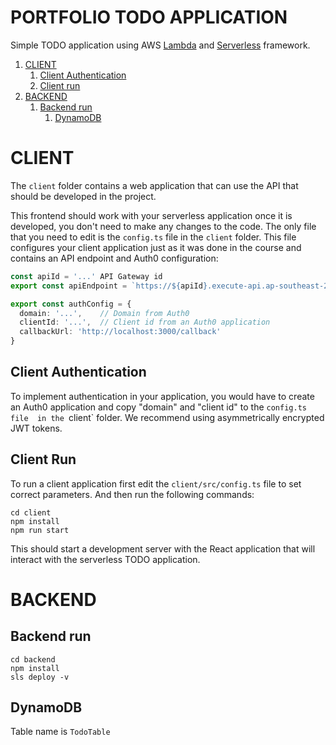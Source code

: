 # PORTFOLIO TODO APPLICATION
Simple TODO application 
using AWS [Lambda](https://aws.amazon.com/lambda/) 
and [Serverless](https://serverless.com/) framework. 

1. [CLIENT](#frontend)
   1. [Client Authentication](#authentication)
   1. [Client run](#run)
1. [BACKEND](#backend)
   1. [Backend run](#backend-run)
      1. [DynamoDB](#dynamodb)
  
# CLIENT
The `client` folder contains a web 
application that can use the API that 
should be developed in the project.

This frontend should work with your 
serverless application once it is developed, 
you don't need to make any changes to the code. 
The only file that you need to edit is the 
`config.ts` file in the `client` folder. 
This file configures your client application 
just as it was done in the course and contains 
an API endpoint and Auth0 configuration:

```ts
const apiId = '...' API Gateway id
export const apiEndpoint = `https://${apiId}.execute-api.ap-southeast-2.amazonaws.com/dev`

export const authConfig = {
  domain: '...',    // Domain from Auth0
  clientId: '...',  // Client id from an Auth0 application
  callbackUrl: 'http://localhost:3000/callback'
}
```

## Client Authentication
To implement authentication in your application, 
you would have to create an Auth0 application and 
copy "domain" and "client id" to the `config.ts file 
in the `client` folder. We recommend using 
asymmetrically encrypted JWT tokens.

## Client Run
To run a client application first edit the 
`client/src/config.ts` file to set correct parameters. 
And then run the following commands:

```
cd client
npm install
npm run start
```

This should start a development server 
with the React application that will interact 
with the serverless TODO application.

# BACKEND

## Backend run
```
cd backend
npm install
sls deploy -v
```

## DynamoDB
Table name is `TodoTable`
